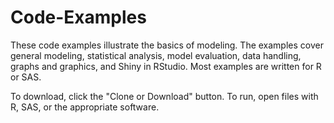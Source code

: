 # Code-Examples

These code examples illustrate the basics of modeling.  The examples cover general modeling, statistical analysis, model evaluation, data handling, graphs and graphics, and Shiny in RStudio.  Most examples are written for R or SAS.  

To download, click the "Clone or Download" button.  To run, open files with R, SAS, or the appropriate software.  
